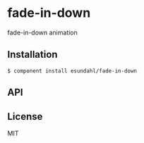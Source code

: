 
# fade-in-down

  fade-in-down animation

## Installation

    $ component install esundahl/fade-in-down

## API

   

## License

  MIT
